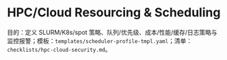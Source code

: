 # HPC/Cloud Resourcing & Scheduling

目的：定义 SLURM/K8s/spot 策略、队列/优先级、成本/性能/缓存/日志策略与监控报警；模板：`templates/scheduler-profile-tmpl.yaml`；清单：`checklists/hpc-cloud-security.md`。
